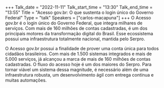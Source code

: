 +++
Talk_date = "2022-11-11"
Talk_start_time = "13:30"
Talk_end_time = "13:55"
Title = "Acesso gov.br: O que sustenta o login único do Governo Federal"
Type = "talk"
Speakers = ["carlos-macapuna"]
+++
O Acesso gov.br é o login único do Governo Federal, que integra milhares de serviços. Com mais de 160 milhões de contas cadastradas, é um dos principais motores da transformação digital do Brasil. Esse ecossistema possui uma infraestrutura totalmente nacional, mantida pelo Serpro.

O Acesso gov.br possui a finalidade de prover uma conta única para todos cidadãos brasileiros. Com mais de 1.500 sistemas integrados e mais de 5.000 serviços, já alcançou a marca de mais de 160 milhões de contas cadastradas. O fluxo do acesso hoje é um dos maiores do Serpro. Para tornar viável um sistema dessa magnitude, é necessário além de uma infraestrutura robusta, um desenvolvimento ágil com entrega contínua e muitas automações.
